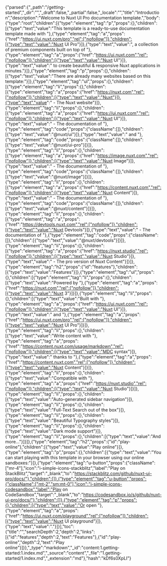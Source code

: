 {"parsed":{"_path":"/getting-started","_dir":"","_draft":false,"_partial":false,"_locale":"","title":"Introduction","description":"Welcome to Nuxt UI Pro documentation template.","body":{"type":"root","children":[{"type":"element","tag":"p","props":{},"children":[{"type":"text","value":"This template is a ready-to-use documentation template made with "},{"type":"element","tag":"a","props":{"href":"https://ui.nuxt.com/pro","rel":["nofollow"]},"children":[{"type":"text","value":"Nuxt UI Pro"}]},{"type":"text","value":", a collection of premium components built on top of "},{"type":"element","tag":"a","props":{"href":"https://ui.nuxt.com","rel":["nofollow"]},"children":[{"type":"text","value":"Nuxt UI"}]},{"type":"text","value":" to create beautiful & responsive Nuxt applications in minutes."}]},{"type":"element","tag":"p","props":{},"children":[{"type":"text","value":"There are already many websites based on this template:"}]},{"type":"element","tag":"ul","props":{},"children":[{"type":"element","tag":"li","props":{},"children":[{"type":"element","tag":"a","props":{"href":"https://nuxt.com","rel":["nofollow"]},"children":[{"type":"text","value":"Nuxt"}]},{"type":"text","value":" - The Nuxt website"}]},{"type":"element","tag":"li","props":{},"children":[{"type":"element","tag":"a","props":{"href":"https://ui.nuxt.com","rel":["nofollow"]},"children":[{"type":"text","value":"Nuxt UI"}]},{"type":"text","value":" - The documentation of "},{"type":"element","tag":"code","props":{"className":[]},"children":[{"type":"text","value":"@nuxt/ui"}]},{"type":"text","value":" and "},{"type":"element","tag":"code","props":{"className":[]},"children":[{"type":"text","value":"@nuxt/ui-pro"}]}]},{"type":"element","tag":"li","props":{},"children":[{"type":"element","tag":"a","props":{"href":"https://image.nuxt.com","rel":["nofollow"]},"children":[{"type":"text","value":"Nuxt Image"}]},{"type":"text","value":" - The documentation of "},{"type":"element","tag":"code","props":{"className":[]},"children":[{"type":"text","value":"@nuxt/image"}]}]},{"type":"element","tag":"li","props":{},"children":[{"type":"element","tag":"a","props":{"href":"https://content.nuxt.com","rel":["nofollow"]},"children":[{"type":"text","value":"Nuxt Content"}]},{"type":"text","value":" - The documentation of "},{"type":"element","tag":"code","props":{"className":[]},"children":[{"type":"text","value":"@nuxt/content"}]}]},{"type":"element","tag":"li","props":{},"children":[{"type":"element","tag":"a","props":{"href":"https://devtools.nuxt.com","rel":["nofollow"]},"children":[{"type":"text","value":"Nuxt Devtools"}]},{"type":"text","value":" - The documentation of "},{"type":"element","tag":"code","props":{"className":[]},"children":[{"type":"text","value":"@nuxt/devtools"}]}]},{"type":"element","tag":"li","props":{},"children":[{"type":"element","tag":"a","props":{"href":"https://nuxt.studio","rel":["nofollow"]},"children":[{"type":"text","value":"Nuxt Studio"}]},{"type":"text","value":" - The pro version of Nuxt Content"}]}]},{"type":"element","tag":"h2","props":{"id":"features"},"children":[{"type":"text","value":"Features"}]},{"type":"element","tag":"ul","props":{},"children":[{"type":"element","tag":"li","props":{},"children":[{"type":"text","value":"Powered by "},{"type":"element","tag":"a","props":{"href":"https://nuxt.com","rel":["nofollow"]},"children":[{"type":"text","value":"Nuxt 3"}]}]},{"type":"element","tag":"li","props":{},"children":[{"type":"text","value":"Built with "},{"type":"element","tag":"a","props":{"href":"https://ui.nuxt.com","rel":["nofollow"]},"children":[{"type":"text","value":"Nuxt UI"}]},{"type":"text","value":" and "},{"type":"element","tag":"a","props":{"href":"https://ui.nuxt.com/pro","rel":["nofollow"]},"children":[{"type":"text","value":"Nuxt UI Pro"}]}]},{"type":"element","tag":"li","props":{},"children":[{"type":"text","value":"Write content with "},{"type":"element","tag":"a","props":{"href":"https://content.nuxt.com/usage/markdown","rel":["nofollow"]},"children":[{"type":"text","value":"MDC syntax"}]},{"type":"text","value":" thanks to "},{"type":"element","tag":"a","props":{"href":"https://content.nuxt.com","rel":["nofollow"]},"children":[{"type":"text","value":"Nuxt Content"}]}]},{"type":"element","tag":"li","props":{},"children":[{"type":"text","value":"Compatible with "},{"type":"element","tag":"a","props":{"href":"https://nuxt.studio","rel":["nofollow"]},"children":[{"type":"text","value":"Nuxt Studio"}]}]},{"type":"element","tag":"li","props":{},"children":[{"type":"text","value":"Auto-generated sidebar navigation"}]},{"type":"element","tag":"li","props":{},"children":[{"type":"text","value":"Full-Text Search out of the box"}]},{"type":"element","tag":"li","props":{},"children":[{"type":"text","value":"Beautiful Typography styles"}]},{"type":"element","tag":"li","props":{},"children":[{"type":"text","value":"Dark mode support"}]},{"type":"element","tag":"li","props":{},"children":[{"type":"text","value":"And more..."}]}]},{"type":"element","tag":"h2","props":{"id":"play-online"},"children":[{"type":"text","value":"Play online"}]},{"type":"element","tag":"p","props":{},"children":[{"type":"text","value":"You can start playing with this template in your browser using our online sandboxes:"}]},{"type":"element","tag":"u-button","props":{"className":["mr-4"],"icon":"i-simple-icons-stackblitz","label":"Play on StackBlitz","target":"_blank","to":"https://stackblitz.com/github/nuxt-ui-pro/docs/"},"children":[]},{"type":"element","tag":"u-button","props":{"className":["mt-2","sm:mt-0"],"icon":"i-simple-icons-codesandbox","label":"Play on CodeSandbox","target":"_blank","to":"https://codesandbox.io/s/github/nuxt-ui-pro/docs/"},"children":[]},{"type":"element","tag":"p","props":{},"children":[{"type":"text","value":"Or open "},{"type":"element","tag":"a","props":{"href":"https://ui.nuxt.com/playground","rel":["nofollow"]},"children":[{"type":"text","value":"Nuxt UI playground"}]},{"type":"text","value":"."}]}],"toc":{"title":"","searchDepth":2,"depth":2,"links":[{"id":"features","depth":2,"text":"Features"},{"id":"play-online","depth":2,"text":"Play online"}]}},"_type":"markdown","_id":"content:1.getting-started:1.index.md","_source":"content","_file":"1.getting-started/1.index.md","_extension":"md"},"hash":"kDf6s0XpLI"}
